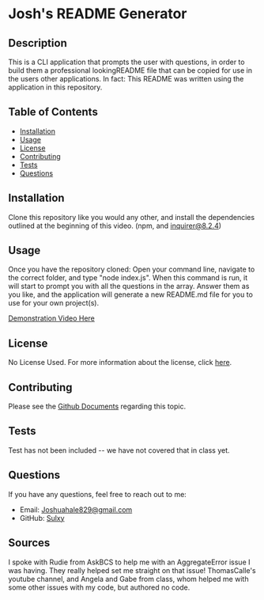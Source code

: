 # Josh's README Generator

## Description
This is a CLI application that prompts the user with questions, in order to build them a professional lookingREADME file that can be copied for use in the users other applications. 
In fact: This README was written using the application in this repository. 

## Table of Contents
- [Installation](#installation)
- [Usage](#usage)
- [License](#license)
- [Contributing](#contributing)
- [Tests](#tests)
- [Questions](#questions)

## Installation
Clone this repository like you would any other, and install the dependencies outlined at the beginning of this video. (npm, and inquirer@8.2.4)

## Usage
Once you have the repository cloned: Open your command line, navigate to the correct folder, and type "node index.js". When this command is run, it will start to prompt you with all the questions in the array. Answer them as you like, and the application will generate a new README.md file for you to use for your own project(s).

[Demonstration Video Here](https://www.youtube.com/watch?v=IWvjTyehvxo)

## License
No License Used. 
For more information about the license, click [here]().

## Contributing
Please see the [Github Documents](https://docs.github.com/en/get-started/exploring-projects-on-github/contributing-to-a-project) regarding this topic. 

## Tests
Test has not been included -- we have not covered that in class yet.

## Questions
If you have any questions, feel free to reach out to me:
- Email: Joshuahale829@gmail.com
- GitHub: [Sulxy](https://github.com/Sulxy)

## Sources
I spoke with Rudie from AskBCS to help me with an AggregateError issue I was having. They really helped set me straight on that issue! 
ThomasCalle's youtube channel, and Angela and Gabe from class, whom helped me with some other issues with my code, but authored no code. 
